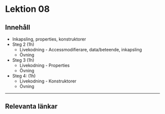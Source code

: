 # Lektion 08

## Innehåll

* Inkapsling, properties, konstruktorer
* Steg 2 (1h)
    * Livekodning - Accessmodifierare, data/beteende, inkapsling
    * Övning
* Steg 3 (1h)
    * Livekodning - Properties
    * Övning
* Steg 4: (1h)
    * Livekodning - Konstruktorer
    * Övning

---

## Relevanta länkar
